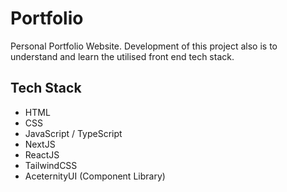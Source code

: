 # Portfolio

Personal Portfolio Website.
Development of this project also is to understand and learn the utilised front end tech stack.

## Tech Stack

- HTML
- CSS
- JavaScript / TypeScript
- NextJS
- ReactJS
- TailwindCSS
- AceternityUI (Component Library)

